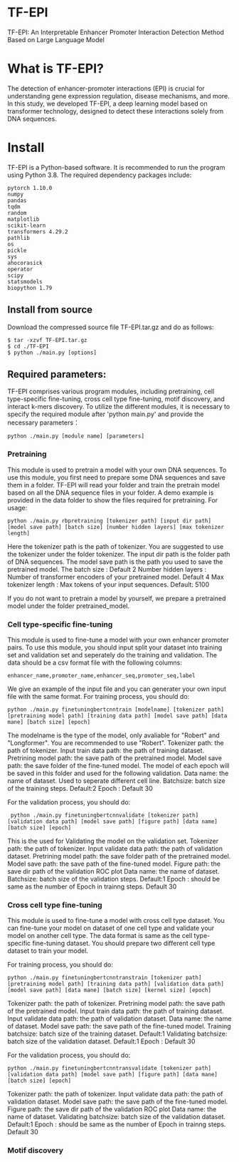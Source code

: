 # TF-EPI
TF-EPI: An Interpretable Enhancer Promoter Interaction Detection Method Based on Large Language Model

# What is TF-EPI?
The detection of enhancer-promoter interactions (EPI) is crucial for understanding gene expression regulation, disease mechanisms, and more. In this study, we developed TF-EPI, a deep learning model based on transformer technology, designed to detect these interactions solely from DNA sequences. 

# Install
TF-EPI is a Python-based software. It is recommended to run the program using Python 3.8. The required dependency packages include:

    pytorch 1.10.0
    numpy
    pandas
    tqdm
    random
    matplotlib
    scikit-learn
    transformers 4.29.2
    pathlib
    os
    pickle
    sys
    ahocorasick
    operator
    scipy
    statsmodels
    biopython 1.79

## Install from source
Download the compressed source file TF-EPI.tar.gz and do as follows:

    $ tar -xzvf TF-EPI.tar.gz
    $ cd ./TF-EPI
    $ python ./main.py [options]
## Required parameters:
TF-EPI comprises various program modules, including pretraining, cell type-specific fine-tuning, cross cell type fine-tuning, motif discovery, and interact k-mers discovery.
To utilize the different modules, it is necessary to specify the required module after 'python main.py' and provide the necessary parameters：

    python ./main.py [module name] [parameters]
### Pretraining
This module is used to pretrain a model with your own DNA sequences. To use this module, you first need to prepare some DNA sequences and save them in a folder. TF-EPI will read your folder and train the pretrain model based on all the DNA sequence files in your folder. A demo example is provided in the data folder to show the files required for pretraining.
For usage:

    python ./main.py rbpretraining [tokenizer path] [input dir path] [model save path] [batch size] [number hidden layers] [max tokenizer length]
Here the tokenizer path is the path of tokenizer. You are suggested to use the tokenizer under the folder tokenizer. 
The input dir path is the folder path of DNA sequences.
The model save path is the path you used to save the pretrained model.
The batch size : Default 2
Number hidden layers : Number of transformer encoders of your pretrained model. Default 4
Max tokenizer length : Max tokens of your input sequences. Default: 5100

If you do not want to pretrain a model by yourself, we prepare a pretrained model under the folder pretrained_model.

### Cell type-specific fine-tuning
This module is used to fine-tune a model with your own enhancer promoter pairs. To use this module, you should input split your dataset into training set and validation set and seperately do the training and validation. The data should be a csv format file with the following columns:

    enhancer_name,promoter_name,enhancer_seq,promoter_seq,label
We give an example of the input file and you can generater your own input file with the same format.
For training process, you should do:

    python ./main.py finetuningbertcnntrain [modelname] [tokenizer path] [pretraining model path] [training data path] [model save path] [data mane] [batch size] [epoch]
The modelname is the type of the model, only avaliable for "Robert" and "Longformer". You are recommended to use "Robert".
Tokenizer path: the path of tokenizer.
Input train data path: the path of training dataset.
Pretrining model path: the save path of the pretrained model.
Model save path: the save folder of the fine-tuned model. The model of each epoch will be saved in this folder and used for the following validation.
Data name: the name of dataset. Used to seperate different cell line.
Batchsize: batch size of the training steps. Default:2
Epoch : Default 30

For the validation process, you should do:

     python ./main.py finetuningbertcnnvalidate [tokenizer path] [validation data path] [model save path] [figure path] [data name] [batch size] [epoch]
This is the used for Validating the model on the validation set.
Tokenizer path: the path of tokenizer.
Input validate data path: the path of validation dataset.
Pretrining model path: the save folder path of the pretrained model.
Model save path: the save path of the fine-tuned model.
Figure path: the save dir path of the validation ROC plot
Data name: the name of dataset.
Batchsize: batch size of the validation steps. Default:1
Epoch : should be same as the number of Epoch in trainng steps. Default 30

### Cross cell type fine-tuning
This module is used to fine-tune a model with cross cell type dataset. You can fine-tune your model on dataset of one cell type and validate your model on another cell type. The data format is same as the cell type-specific fine-tuning dataset. You should prepare two different cell type dataset to train your model.

For training process, you should do:

    python ./main.py finetuningbertcnntranstrain [tokenizer path] [pretraining model path] [training data path] [validation data path] [model save path] [data mane] [batch size] [kernel size] [epoch]
Tokenizer path: the path of tokenizer.
Pretrining model path: the save path of the pretrained model.
Input train data path: the path of training dataset.
Input validate data path: the path of validation dataset.
Data name: the name of dataset.
Model save path: the save path of the fine-tuned model.
Training batchsize: batch size of the training dataset. Default:1
Validating batchsize: batch size of the validation dataset. Default:1
Epoch : Default 30

For the validation process, you should do:

    python ./main.py finetuningbertcnntransvalidate [tokenizer path] [validation data path] [model save path] [figure path] [data mane] [batch size] [epoch]
Tokenizer path: the path of tokenizer.
Input validate data path: the path of validation dataset.
Model save path: the save path of the fine-tuned model.
Figure path: the save dir path of the validation ROC plot
Data name: the name of dataset.
Validating batchsize: batch size of the validation dataset. Default:1
Epoch : should be same as the number of Epoch in trainng steps. Default 30

### Motif discovery
